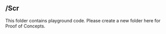 ## /Scr

This folder contains playground code. Please create a new folder here for Proof of Concepts.